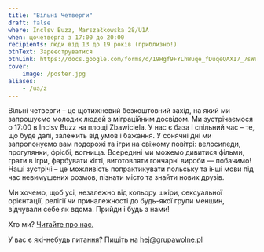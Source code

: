 ```yaml
---
title: "Вільні Четверги"
draft: false
where: Inclsv Buzz, Marszałkowska 28/U1A 
when: щочетверга з 17:00 до 20:00
recipients: люди від 13 до 19 років (приблизно!)
btnText: Зареєструватися
btnLink: https://docs.google.com/forms/d/19Hgf9FYLhWuqe_fDuqeQAXI7_7sWB1C8r82InwtqDfY
cover:
    image: /poster.jpg
aliases:
    - /ua/z
---
```


Вільні четверги – це щотижневий безкоштовний захід, на який ми запрошуємо молодих людей з міграційним досвідом. Ми зустрічаємося о 17:00 в Inclsv Buzz на площі Zbawiciela. У нас є база і спільний час – те, що буде далі, залежить від умов і бажання. У сонячні дні ми запропонуємо вам подорожі та ігри на свіжому повітрі: велосипеди, прогулянки, фрісбі, вогнища. Всередині ми можемо дивитися фільми, грати в ігри, фарбувати кігті, виготовляти гончарні вироби — побачимо! Наші зустрічі – це можливість попрактикувати польську та інші мови під час невимушених розмов, пізнати місто та знайти нових друзів.

Ми хочемо, щоб усі, незалежно від кольору шкіри, сексуальної орієнтації, релігії чи приналежності до будь-якої групи меншин, відчували себе як вдома. Прийди і будь з нами!

Хто ми? [Читайте про нас.](/ua/pro-nas)

У вас є які-небудь питання? Пишіть на hej@grupawolne.pl


